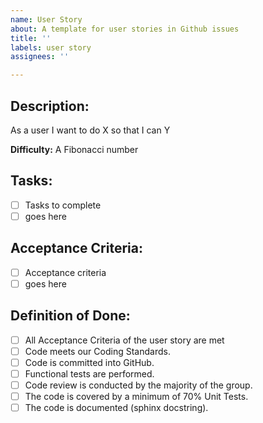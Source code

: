 ```yaml
---
name: User Story
about: A template for user stories in Github issues
title: ''
labels: user story
assignees: ''

---
```


## Description:
As a user I want to do X so that I can Y

**Difficulty:** A Fibonacci number

## Tasks:
- [ ] Tasks to complete
- [ ] goes here

## Acceptance Criteria:
- [ ] Acceptance criteria
- [ ] goes here

## Definition of Done:
- [ ] All Acceptance Criteria of the user story are met
- [ ] Code meets our Coding Standards.
- [ ] Code is committed into GitHub.
- [ ] Functional tests are performed. 
- [ ] Code review is conducted by the majority of the group.
- [ ] The code is covered by a minimum of 70% Unit Tests.
- [ ] The code is documented (sphinx docstring).
